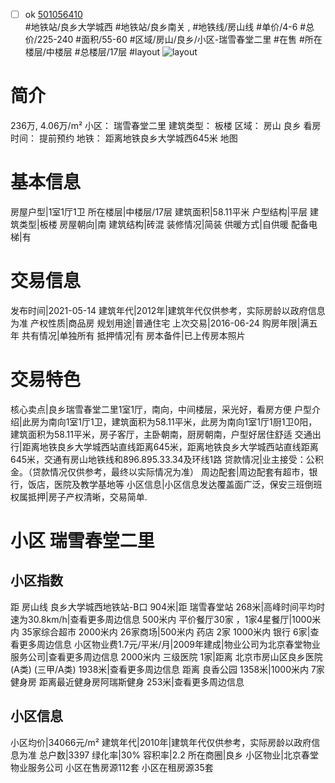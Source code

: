 - [ ] ok [501056410](https://bj.5i5j.com/ershoufang/501056410.html)  
 #地铁站/良乡大学城西 #地铁站/良乡南关 ,  #地铁线/房山线
#单价/4-6 #总价/225-240 #面积/55-60   #区域/房山/良乡/小区-瑞雪春堂二里 #在售 #所在楼层/中楼层 #总楼层/17层 #layout 
![layout](http://image2a.5i5j.com/scm/HOUSE_CUSTOMER/ca486a50c85e40dba341dca0c6ae77ed.jpg_P5.jpg) 
# 简介 
 236万,  4.06万/m² 
小区： 瑞雪春堂二里
建筑类型： 板楼
区域： 房山 良乡
看房时间： 提前预约
地铁： 距离地铁良乡大学城西645米 地图
# 基本信息 
 房屋户型|1室1厅1卫
所在楼层|中楼层/17层
建筑面积|58.11平米
户型结构|平层
建筑类型|板楼
房屋朝向|南
建筑结构|砖混
装修情况|简装
供暖方式|自供暖
配备电梯|有
# 交易信息 
 发布时间|2021-05-14
建筑年代|2012年|建筑年代仅供参考，实际房龄以政府信息为准
产权性质|商品房
规划用途|普通住宅
上次交易|2016-06-24
购房年限|满五年
共有情况|单独所有
抵押情况|有
房本备件|已上传房本照片
# 交易特色 
 核心卖点|良乡瑞雪春堂二里1室1厅，南向，中间楼层，采光好，看房方便
户型介绍|此房为南向1室1厅1卫，建筑面积为58.11平米，此房为南向1室1厅1厨1卫0阳，建筑面积为58.11平米，房子客厅，主卧朝南，厨房朝南，户型好居住舒适
交通出行|距离地铁良乡大学城西站直线距离645米，距离地铁良乡大学城西站直线距离645米，交通有房山地铁线和896.895.33.34及环线1路
贷款情况|业主接受：公积金。（贷款情况仅供参考，最终以实际情况为准）
周边配套|周边配套有超市，银行，饭店，医院及教学基地等
小区信息|小区信息发达覆盖面广泛，保安三班倒班
权属抵押|房子产权清晰，交易简单.
# 小区 瑞雪春堂二里
## 小区指数 
 距 房山线 良乡大学城西地铁站-B口 904米|距 瑞雪春堂站 268米|高峰时间平均时速为30.8km/h|查看更多周边信息
500米内 平价餐厅30家 ，1家4星餐厅|1000米内 35家综合超市
2000米内 26家商场|500米内 药店 2家
1000米内 银行 6家|查看更多周边信息
小区物业费1.7元/平米/月|2009年建成|物业公司为北京春堂物业服务公司|查看更多周边信息
2000米内 三级医院 1家|距离 北京市房山区良乡医院(A类) (三甲/A类) 1938米|查看更多周边信息
距离 良香公园 1358米|1000米内 7家 健身房
距离最近健身房阿瑞斯健身 253米|查看更多周边信息
## 小区信息 
 小区均价|34066元/m²
建筑年代|2010年|建筑年代仅供参考，实际房龄以政府信息为准
总户数|3397
绿化率|30%
容积率|2.2
所在商圈|良乡
小区物业|北京春堂物业服务公司
小区在售房源112套
小区在租房源35套
